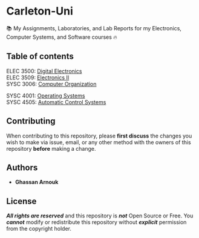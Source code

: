 # Carleton-Uni

:books: My Assignments, Laboratories, and Lab Reports for my Electronics, Computer Systems, and Software courses :fire:

## Table of contents

ELEC 3500: [Digital Electronics](https://github.com/ghassanarnouk/Carleton-Uni/tree/ELEC-3500)\
ELEC 3509: [Electronics II](https://github.com/ghassanarnouk/Carleton-Uni/tree/ELEC-3509)\
SYSC 3006: [Computer Organization](https://github.com/ghassanarnouk/Carleton-Uni/tree/SYSC-3006)

SYSC 4001: [Operating Systems](Carleton-Uni/tree/SYSC-4001)\
SYSC 4505: [Automatic Control Systems](https://github.com/ghassanarnouk/Carleton-Uni/tree/SYSC-4505)

## Contributing

When contributing to this repository, please **first discuss** the changes you wish to make via issue, email, or any other method with the owners of this repository **before** making a change.

## Authors

* **Ghassan Arnouk**

## License

***All rights are reserved*** and this repository is ***not*** Open Source or Free.
You ***cannot*** modify or redistribute this repository without ***explicit*** permission from the copyright holder.
